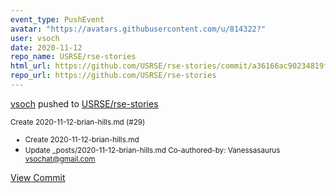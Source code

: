 ```yaml
---
event_type: PushEvent
avatar: "https://avatars.githubusercontent.com/u/814322?"
user: vsoch
date: 2020-11-12
repo_name: USRSE/rse-stories
html_url: https://github.com/USRSE/rse-stories/commit/a36166ac90234819f07b2276b3d356282aa3a1e2
repo_url: https://github.com/USRSE/rse-stories
---
```


<a href='https://github.com/vsoch' target='_blank'>vsoch</a> pushed to <a href='https://github.com/USRSE/rse-stories' target='_blank'>USRSE/rse-stories</a>

<small>Create 2020-11-12-brian-hills.md (#29)

* Create 2020-11-12-brian-hills.md
* Update _posts/2020-11-12-brian-hills.md
Co-authored-by: Vanessasaurus <vsochat@gmail.com></small>

<a href='https://github.com/USRSE/rse-stories/commit/a36166ac90234819f07b2276b3d356282aa3a1e2' target='_blank'>View Commit</a>